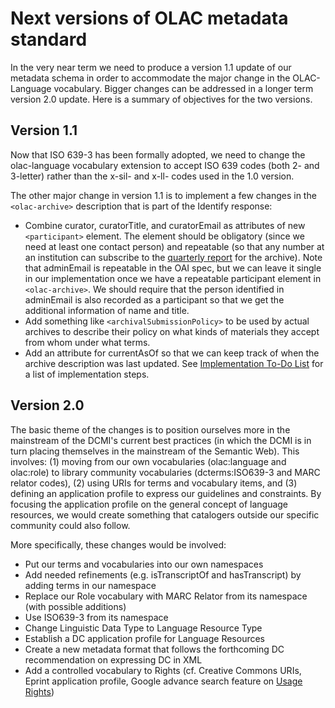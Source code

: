 # Next versions of OLAC metadata standard #

In the very near term we need to produce a version 1.1 update of our metadata schema in order to accommodate the major change in the OLAC-Language vocabulary. Bigger changes can be addressed in a longer term version 2.0 update. Here is a summary of objectives for the two versions.

## Version 1.1 ##

Now that ISO 639-3 has been formally adopted, we need to change the olac-language vocabulary extension to accept ISO 639 codes (both 2- and 3-letter) rather than the x-sil- and x-ll- codes used in the 1.0 version.

The other major change in version 1.1 is to implement a few changes in the `<olac-archive>` description that is part of the Identify response:
  * Combine curator, curatorTitle, and curatorEmail as attributes of new `<participant>` element. The element should be obligatory (since we need at least one contact person) and repeatable (so that any number at an institution can subscribe to the [quarterly report](QuarterlyReport.md) for the archive). Note that adminEmail is repeatable in the OAI spec, but we can leave it single in our implementation once we have a repeatable participant element in `<olac-archive>`. We should require that the person identified in adminEmail is also recorded as a participant so that we get the additional information of name and title.
  * Add something like `<archivalSubmissionPolicy>` to be used by actual archives to describe their policy on what kinds of materials they accept from whom under what terms.
  * Add an attribute for currentAsOf so that we can keep track of when the archive description was last updated.
See [Implementation To-Do List](ToDo.md) for a list of implementation steps.

## Version 2.0 ##

The basic theme of the changes is to position ourselves more in the mainstream of the DCMI's current best practices (in which the DCMI is in turn placing themselves in the mainstream of the Semantic Web). This involves: (1) moving from our own vocabularies (olac:language and olac:role) to library community vocabularies (dcterms:ISO639-3 and MARC relator codes), (2) using URIs for terms and vocabulary items, and (3) defining an application profile to express our guidelines and constraints. By focusing the application profile on the general concept of language resources, we would create something that catalogers outside our specific community could also follow.

More specifically, these changes would be involved:
  * Put our terms and vocabularies into our own namespaces
  * Add needed refinements (e.g. isTranscriptOf and hasTranscript) by adding terms in our namespace
  * Replace our Role vocabulary with MARC Relator from its namespace (with possible additions)
  * Use ISO639-3 from its namespace
  * Change Linguistic Data Type to Language Resource Type
  * Establish a DC application profile for Language Resources
  * Create a new metadata format that follows the forthcoming DC recommendation on expressing DC in XML
  * Add a controlled vocabulary to Rights (cf. Creative Commons URIs, Eprint application profile, Google advance search feature on [Usage Rights](http://www.google.com/support/bin/answer.py?answer=29508))